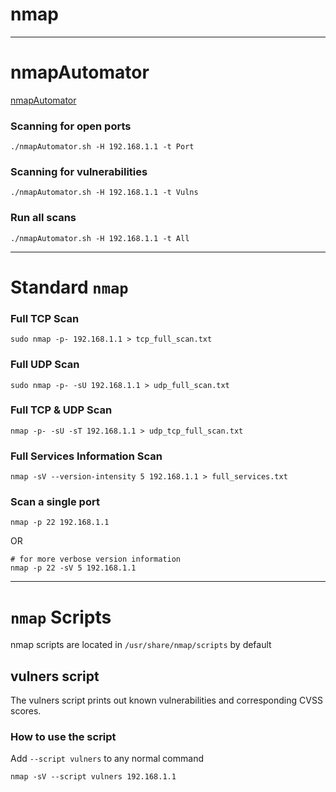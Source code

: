 # nmap

---
# nmapAutomator
[nmapAutomator](https://github.com/21y4d/nmapAutomator)

### Scanning for open ports
```
./nmapAutomator.sh -H 192.168.1.1 -t Port
```

### Scanning for vulnerabilities
```
./nmapAutomator.sh -H 192.168.1.1 -t Vulns
```

### Run all scans
```
./nmapAutomator.sh -H 192.168.1.1 -t All
```

---

# Standard `nmap`

### Full TCP Scan
```
sudo nmap -p- 192.168.1.1 > tcp_full_scan.txt
```

### Full UDP Scan
```
sudo nmap -p- -sU 192.168.1.1 > udp_full_scan.txt
```

### Full TCP & UDP Scan
```
nmap -p- -sU -sT 192.168.1.1 > udp_tcp_full_scan.txt
```

### Full Services Information Scan
```
nmap -sV --version-intensity 5 192.168.1.1 > full_services.txt
```

### Scan a single port
```
nmap -p 22 192.168.1.1
```
OR
```
# for more verbose version information
nmap -p 22 -sV 5 192.168.1.1
```

---

# `nmap` Scripts

nmap scripts are located in `/usr/share/nmap/scripts` by default

## vulners script

The vulners script prints out known vulnerabilities and corresponding CVSS scores.

### How to use the script
Add `--script vulners` to any normal command

```
nmap -sV --script vulners 192.168.1.1
```
